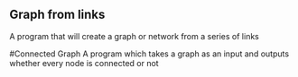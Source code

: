 ## Graph from links ##
A program that will create a graph or network from a series of links

#Connected Graph
A program which takes a graph as an input and outputs whether every node is connected or not
